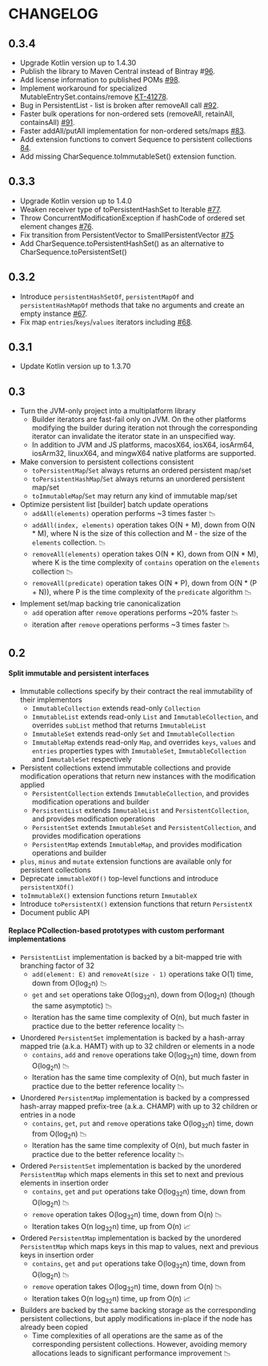 # CHANGELOG

## 0.3.4

- Upgrade Kotlin version up to 1.4.30
- Publish the library to Maven Central instead of Bintray #[96](https://github.com/Kotlin/kotlinx.collections.immutable/issues/96).
- Add license information to published POMs [#98](https://github.com/Kotlin/kotlinx.collections.immutable/issues/98).
- Implement workaround for specialized MutableEntrySet.contains/remove [KT-41278](https://youtrack.jetbrains.com/issue/KT-41278).
- Bug in PersistentList - list is broken after removeAll call [#92](https://github.com/Kotlin/kotlinx.collections.immutable/issues/92).
- Faster bulk operations for non-ordered sets (removeAll, retainAll, containsAll) [#91](https://github.com/Kotlin/kotlinx.collections.immutable/issues/91).
- Faster addAll/putAll implementation for non-ordered sets/maps [#83](https://github.com/Kotlin/kotlinx.collections.immutable/issues/83).
- Add extension functions to convert Sequence<T> to persistent collections [84](https://github.com/Kotlin/kotlinx.collections.immutable/issues/84).
- Add missing CharSequence.toImmutableSet() extension function.

## 0.3.3

- Upgrade Kotlin version up to 1.4.0
- Weaken receiver type of toPersistentHashSet to Iterable [#77](https://github.com/Kotlin/kotlinx.collections.immutable/issues/77).
- Throw ConcurrentModificationException if hashCode of ordered set element changes [#76](https://github.com/Kotlin/kotlinx.collections.immutable/issues/76).
- Fix transition from PersistentVector to SmallPersistentVector [#75](https://github.com/Kotlin/kotlinx.collections.immutable/issues/75)
- Add CharSequence.toPersistentHashSet() as an alternative to CharSequence.toPersistentSet()

## 0.3.2

- Introduce `persistentHashSetOf`, `persistentMapOf` and `persistentHashMapOf` methods that take no arguments and create an empty instance [#67](https://github.com/Kotlin/kotlinx.collections.immutable/issues/67).
- Fix map `entries`/`keys`/`values` iterators including [#68](https://github.com/Kotlin/kotlinx.collections.immutable/issues/68).

## 0.3.1

- Update Kotlin version up to 1.3.70

## 0.3

- Turn the JVM-only project into a multiplatform library
    * Builder iterators are fast-fail only on JVM. On the other platforms modifying the builder during iteration not through the corresponding iterator can invalidate the iterator state in an unspecified way.
    * In addition to JVM and JS platforms, macosX64, iosX64, iosArm64, iosArm32, linuxX64, and mingwX64 native platforms are supported.
- Make conversion to persistent collections consistent
    * `toPersistentMap`/`Set` always returns an ordered persistent map/set
    * `toPersistentHashMap`/`Set` always returns an unordered persistent map/set
    * `toImmutableMap`/`Set` may return any kind of immutable map/set
- Optimize persistent list [builder] batch update operations
    * `addAll(elements)` operation performs ~3 times faster :chart_with_downwards_trend:
    * `addAll(index, elements)` operation takes O(N + M), down from O(N * M), where N is the size of this collection and M - the size of the `elements` collection. :chart_with_downwards_trend:
    * `removeAll(elements)` operation takes O(N * K), down from O(N * M), where K is the time complexity of `contains` operation on the `elements` collection :chart_with_downwards_trend:
    * `removeAll(predicate)` operation takes O(N * P), down from O(N * (P + N)), where P is the time complexity of the `predicate` algorithm :chart_with_downwards_trend:
- Implement set/map backing trie canonicalization
    * `add` operation after `remove` operations performs ~20% faster :chart_with_downwards_trend:
    * iteration after `remove` operations performs ~3 times faster :chart_with_downwards_trend:

## 0.2

#### Split immutable and persistent interfaces

- Immutable collections specify by their contract the real immutability of their implementors
    * `ImmutableCollection` extends read-only `Collection`
    * `ImmutableList` extends read-only `List` and `ImmutableCollection`, and overrides `subList` method that returns `ImmutableList`
    * `ImmutableSet` extends read-only `Set` and `ImmutableCollection`
    * `ImmutableMap` extends read-only `Map`, and overrides `keys`, `values` and `entries` properties types with `ImmutableSet`, `ImmutableCollection` and `ImmutableSet` respectively
- Persistent collections extend immutable collections and provide modification operations that return new instances with the modification applied 
    * `PersistentCollection` extends `ImmutableCollection`, and provides modification operations and builder
    * `PersistentList` extends `ImmutableList` and `PersistentCollection`, and provides modification operations
    * `PersistentSet` extends `ImmutableSet` and `PersistentCollection`, and provides modification operations
    * `PersistentMap` extends `ImmutableMap`, and provides modification operations and builder
- `plus`, `minus` and `mutate` extension functions are available only for persistent collections
- Deprecate `immutableXOf()` top-level functions and introduce `persistentXOf()` 
- `toImmutableX()` extension functions return `ImmutableX`
- Introduce `toPersistentX()` extension functions that return `PersistentX`
- Document public API

#### Replace PCollection-based prototypes with custom performant implementations

 - `PersistentList` implementation is backed by a bit-mapped trie with branching factor of 32
    * `add(element: E)` and `removeAt(size - 1)` operations take O(1) time, down from O(log<sub>2</sub>n) :chart_with_downwards_trend:
    * `get` and `set` operations take O(log<sub>32</sub>n), down from O(log<sub>2</sub>n) (though the same asymptotic) :chart_with_downwards_trend:
    * Iteration has the same time complexity of O(n), but much faster in practice due to the better reference locality :chart_with_downwards_trend:
 - Unordered `PersistentSet` implementation is backed by a hash-array mapped trie (a.k.a. HAMT) with up to 32 children or elements in a node
    * `contains`, `add` and `remove` operations take O(log<sub>32</sub>n) time, down from O(log<sub>2</sub>n) :chart_with_downwards_trend:
    * Iteration has the same time complexity of O(n), but much faster in practice due to the better reference locality :chart_with_downwards_trend:
 - Unordered `PersistentMap` implementation is backed by a compressed hash-array mapped prefix-tree (a.k.a. CHAMP) with up to 32 children or entries in a node
    * `contains`, `get`, `put` and `remove` operations take O(log<sub>32</sub>n) time, down from O(log<sub>2</sub>n) :chart_with_downwards_trend:
    * Iteration has the same time complexity of O(n), but much faster in practice due to the better reference locality :chart_with_downwards_trend:
 - Ordered `PersistentSet` implementation is backed by the unordered `PersistentMap` which maps elements in this set to next and previous elements in insertion order
    * `contains`, `get` and `put` operations take O(log<sub>32</sub>n) time, down from O(log<sub>2</sub>n) :chart_with_downwards_trend:
    * `remove` operation takes O(log<sub>32</sub>n) time, down from O(n) :chart_with_downwards_trend:
    * Iteration takes O(n log<sub>32</sub>n) time, up from O(n) :chart_with_upwards_trend:
 - Ordered `PersistentMap` implementation is backed by the unordered `PersistentMap` which maps keys in this map to values, next and previous keys in insertion order
    * `contains`, `get` and `put` operations take O(log<sub>32</sub>n) time, down from O(log<sub>2</sub>n) :chart_with_downwards_trend:
    * `remove` operation takes O(log<sub>32</sub>n) time, down from O(n) :chart_with_downwards_trend:
    * Iteration takes O(n log<sub>32</sub>n) time, up from O(n) :chart_with_upwards_trend:
 - Builders are backed by the same backing storage as the corresponding persistent collections, but apply modifications in-place if the node has already been copied
    * Time complexities of all operations are the same as of the corresponding persistent collections. However, avoiding memory allocations leads to significant performance improvement :chart_with_downwards_trend:
